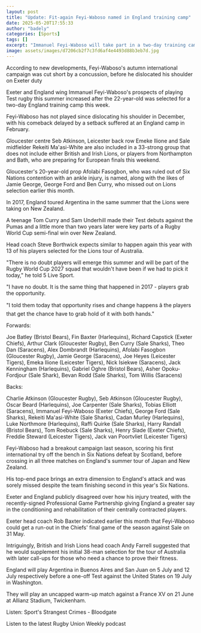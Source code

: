 ```yaml
---
layout: post
title: "Update: Fit-again Feyi-Waboso named in England training camp"
date: 2025-05-20T17:55:33
author: "badely"
categories: [Sports]
tags: []
excerpt: "Immanuel Feyi-Waboso will take part in a two-day training camp with England later this week as he continues towards a comeback from a dislocated shoul"
image: assets/images/d7206cb2f7c3fd6af4e4493d88b3eb7d.jpg
---
```


According to new developments, Feyi-Waboso's autumn international campaign was cut short by a concussion, before he dislocated his shoulder on Exeter duty

Exeter and England wing Immanuel Feyi-Waboso's prospects of playing Test rugby this summer increased after the 22-year-old was selected for a two-day England training camp this week.

Feyi-Waboso has not played since dislocating his shoulder in December, with his comeback delayed by a setback suffered at an England camp in February.

Gloucester centre Seb Atkinson, Leicester back row Emeke Ilione and Sale midfielder Rekeiti Ma'asi-White are also included in a 33-strong group that does not include either British and Irish Lions, or players from Northampton and Bath, who are preparing for European finals this weekend.

Gloucester's 20-year-old prop Afolabi Fasogbon, who was ruled out of Six Nations contention with an ankle injury, is named, along with the likes of Jamie George, George Ford and Ben Curry, who missed out on Lions selection earlier this month.

In 2017, England toured Argentina in the same summer that the Lions were taking on New Zealand. 

A teenage Tom Curry and Sam Underhill made their Test debuts against the Pumas and a little more than two years later were key parts of a Rugby World Cup semi-final win over New Zealand.

Head coach Steve Borthwick expects similar to happen again this year with 13 of his players selected for the Lions tour of Australia.

"There is no doubt players will emerge this summer and will be part of the Rugby World Cup 2027 squad that wouldn't have been if we had to pick it today," he told 5 Live Sport.

"I have no doubt. It is the same thing that happened in 2017 - players grab the opportunity. 

"I told them today that opportunity rises and change happens â the players that get the chance have to grab hold of it with both hands."

Forwards:

Joe Batley (Bristol Bears), Fin Baxter (Harlequins), Richard Capstick (Exeter Chiefs), Arthur Clark (Gloucester Rugby), Ben Curry (Sale Sharks), Theo Dan (Saracens), Alex Dombrandt (Harlequins), Afolabi Fasogbon (Gloucester Rugby), Jamie George (Saracens), Joe Heyes (Leicester Tigers), Emeka Ilione (Leicester Tigers), Nick Isiekwe (Saracens), Jack Kenningham (Harlequins), Gabriel Oghre (Bristol Bears), Asher Opoku-Fordjour (Sale Shark), Bevan Rodd (Sale Sharks), Tom Willis (Saracens)

Backs:

Charlie Atkinson (Gloucester Rugby), Seb Atkinson (Gloucester Rugby), Oscar Beard (Harlequins), Joe Carpenter (Sale Sharks), Tobias Elliott (Saracens), Immanuel Feyi-Waboso (Exeter Chiefs), George Ford (Sale Sharks), Rekeiti Ma'asi-White (Sale Sharks), Cadan Murley (Harlequins), Luke Northmore (Harlequins), Raffi Quirke (Sale Sharks), Harry Randall (Bristol Bears), Tom Roebuck (Sale Sharks), Henry Slade (Exeter Chiefs), Freddie Steward (Leicester Tigers), Jack van Poortvliet (Leicester Tigers)

Feyi-Waboso had a breakout campaign last season, scoring his first international try off the bench in Six Nations defeat by Scotland, before crossing in all three matches on England's summer tour of Japan and New Zealand. 

His top-end pace brings an extra dimension to England's attack and was sorely missed despite the team finishing second in this year's Six Nations.

Exeter and England publicly disagreed over how his injury treated, with the recently-signed Professional Game Partnership giving England a greater say in the conditioning and rehabilitation of their centrally contracted players.

Exeter head coach Rob Baxter indicated earlier this month that Feyi-Waboso could get a run-out in the Chiefs' final game of the season against Sale on 31 May.

Intriguingly, British and Irish Lions head coach Andy Farrell suggested that he would supplement his initial 38-man selection for the tour of Australia with later call-ups for those who need a chance to prove their fitness.

England will play Argentina in Buenos Aires and San Juan on 5 July and 12 July respectively before a one-off Test against the United States on 19 July in Washington.

They will play an uncapped warm-up match against a France XV on 21 June at Allianz Stadium, Twickenham.

Listen: Sport's Strangest Crimes - Bloodgate

Listen to the latest Rugby Union Weekly podcast

